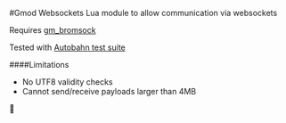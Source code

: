 #Gmod Websockets
Lua module to allow communication via websockets

Requires [gm_bromsock](https://github.com/Bromvlieg/gm_bromsock)

Tested with [Autobahn test suite](http://autobahn.ws/testsuite/) 

####Limitations
* No UTF8 validity checks
* Cannot send/receive payloads larger than 4MB 

:tiger2:
